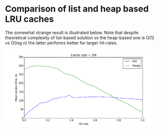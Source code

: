 # Comparison of list and heap based LRU caches

The somewhat strange result is illustrated below. Note that despite
theoretical complexity of list-based solution vs the heap-based one is O(1) vs O(log n)
the latter performs better for larger hit-rates.

![GitHub Logo](/plots/list-vs-heap.png)
